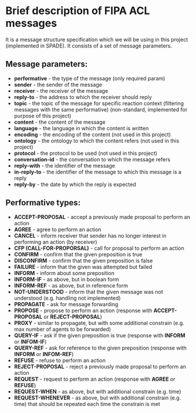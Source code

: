# Brief description of FIPA ACL messages

It is a message structure specification which we will be using in this project (implemented in SPADE). It consists of a set of message parameters.

## Message parameters:

- **performative** - the type of the message (only required param)
- **sender** - the sender of the message
- **receiver** - the receiver of the message
- **reply-to** - the address to which the receiver should reply
- **topic** - the topic of the message for specific reaction context (filtering messages with the same performative) (non-standard, implemented for purpose of this project)
- **content** - the content of the message
- **language** - the language in which the content is written
- **encoding** - the encoding of the content (not used in this project)
- **ontology** - the ontology to which the content refers (not used in this project)
- **protocol** - the protocol to be used (not used in this project)
- **conversation-id** - the conversation to which the message refers
- **reply-with** - the identifier of the message
- **in-reply-to** - the identifier of the message to which this message is a reply
- **reply-by** - the date by which the reply is expected

## Performative types:

- **ACCEPT-PROPOSAL** - accept a previously made proposal to perform an action 
- **AGREE** - agree to perform an action
- **CANCEL** - inform receiver that sender has no longer interest in performing an action (by receiver)
- **CFP (CALL-FOR-PROPORSAL)** - call for proposal to perform an action
- **CONFIRM** - confirm that the given preposition is true
- **DISCONFIRM** - confirm that the given preposition is false
- **FAILURE** - inform that the given was attempted but failed
- **INFORM** - inform about some preposition
- **INFORM-IF** - as above, but in boolean form
- **INFORM-REF** - as above, but in reference form
- **NOT-UNDERSTOOD** - inform that the given message was not understood (e.g. handling not implemented)
- **PROPAGATE** - ask for message forwarding
- **PROPOSE** - propose to perform an action (response with **ACCEPT-PROPOSAL** or **REJECT-PROPOSAL**)
- **PROXY** - similar to propagate, but with some additional constrain (e.g. max number of agents to be forwarded)
- **QUERY-IF** - ask if the given preposition is true (response with **INFORM** or **INFOM-IF**)
- **QUERY-REF** - ask for reference to the given preposition (response with **INFORM** or **INFOM-REF**)
- **REFUSE** - refuse to perform an action
- **REJECT-PROPOSAL** - reject a previously made proposal to perform an action
- **REQUEST** - request to perform an action (response with **AGREE** or **REFUSE**)
- **REQUEST-WHEN** - as above, but with additional constrain (e.g. time)
- **REQUEST-WHENEVER** - as above, but with additional constrain (e.g. time) that should be repeated each time the constrain is met